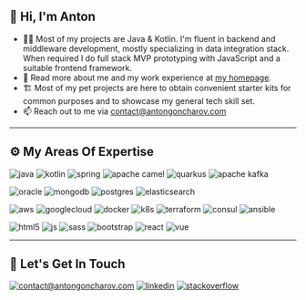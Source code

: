 ## 👋 Hi, I'm Anton

- 👨‍💻 Most of my projects are Java & Kotlin. I'm fluent in backend and middleware development, mostly specializing in data integration stack. 
When required I do full stack MVP prototyping with JavaScript and a suitable frontend framework.
- 👀 Read more about me and my work experience at [my homepage](https://antongoncharov.com/work).
- 🏗 Most of my pet projects are here to obtain convenient starter kits for common purposes and to showcase my general tech skill set.
- 📫 Reach out to me via contact@antongoncharov.com
___

## ⚙️ My Areas Of Expertise

![java](https://img.shields.io/badge/java%20-%23326ce5.svg?&style=for-the-badge&logo=java&logoColor=white)
![kotlin](https://img.shields.io/badge/kotlin-%230095D5.svg?&style=for-the-badge&logo=kotlin&logoColor=white)
![spring](https://img.shields.io/badge/spring-%236DB33F.svg?&style=for-the-badge&logo=spring&logoColor=white)
![apache camel](https://img.shields.io/badge/camel-%23EC6813.svg?&style=for-the-badge&logo=ocaml&logoColor=white)
![quarkus](https://img.shields.io/badge/quarkus-%234695EB.svg?&style=for-the-badge&logo=quarkus&logoColor=white)
![apache kafka](https://img.shields.io/badge/kafka-%23231F20.svg?&style=for-the-badge&logo=apache-kafka&logoColor=white)

![oracle](https://img.shields.io/badge/oracle-%23F00000.svg?&style=for-the-badge&logo=oracle&logoColor=white)
![mongodb](https://img.shields.io/badge/MongoDB-%234ea94b.svg?&style=for-the-badge&logo=mongodb&logoColor=white)
![postgres](https://img.shields.io/badge/postgres-%23316192.svg?&style=for-the-badge&logo=postgresql&logoColor=white)
![elasticsearch](https://img.shields.io/badge/-ElasticSearch-005571?style=for-the-badge&logo=elasticsearch)

![aws](https://img.shields.io/badge/AWS-%23FF9900.svg?&style=for-the-badge&logo=amazon-aws&logoColor=white)
![googlecloud](https://img.shields.io/badge/GoogleCloud-%234285F4.svg?&style=for-the-badge&logo=google-cloud&logoColor=white)
![docker](https://img.shields.io/badge/docker-%230db7ed.svg?&style=for-the-badge&logo=docker&logoColor=white)
![k8s](https://img.shields.io/badge/kubernetes%20-%23326ce5.svg?&style=for-the-badge&logo=kubernetes&logoColor=white)
![terraform](https://img.shields.io/badge/terraform-%235835CC.svg?&style=for-the-badge&logo=terraform&logoColor=white)
![consul](https://img.shields.io/badge/consul-%23CA2171.svg?&style=for-the-badge&logo=consul&logoColor=white)
![ansible](https://img.shields.io/badge/ansible-%231A1918.svg?&style=for-the-badge&logo=ansible&logoColor=white)

![html5](https://img.shields.io/badge/html5-%23E34F26.svg?&style=for-the-badge&logo=html5&logoColor=white)
![js](https://img.shields.io/badge/javascript-%23323330.svg?&style=for-the-badge&logo=javascript&logoColor=%23F7DF1E)
![sass](https://img.shields.io/badge/SASS-hotpink.svg?&style=for-the-badge&logo=SASS&logoColor=white)
![bootstrap](https://img.shields.io/badge/bootstrap-%23563D7C.svg?&style=for-the-badge&logo=bootstrap&logoColor=white)
![react](https://img.shields.io/badge/react-%2320232a.svg?&style=for-the-badge&logo=react&logoColor=%2361DAFB)
![vue](https://img.shields.io/badge/vuejs-%2335495e.svg?&style=for-the-badge&logo=vue.js&logoColor=%234FC08D)

___

## 🤝 Let's Get In Touch


[![contact@antongoncharov.com](https://img.shields.io/badge/contact@antongoncharov.com%20-%23323330.svg?&style=for-the-badge&logoColor=white)](mailto:contact@antongoncharov.com) [![linkedin](https://img.shields.io/badge/linkedin%20-%230077B5.svg?&style=for-the-badge&logo=linkedin&logoColor=white)](https://www.linkedin.com/in/antongoncharov/) [![stackoverflow](https://img.shields.io/badge/stackoverflow%20-%23ea7d10.svg?&style=for-the-badge&logo=stackoverflow&logoColor=white)](https://stackoverflow.com/users/2173500/anton-goncharov)



<!---
anton-goncharov/anton-goncharov is a ✨ special ✨ repository because its `README.md` (this file) appears on your GitHub profile.
You can click the Preview link to take a look at your changes.
--->
